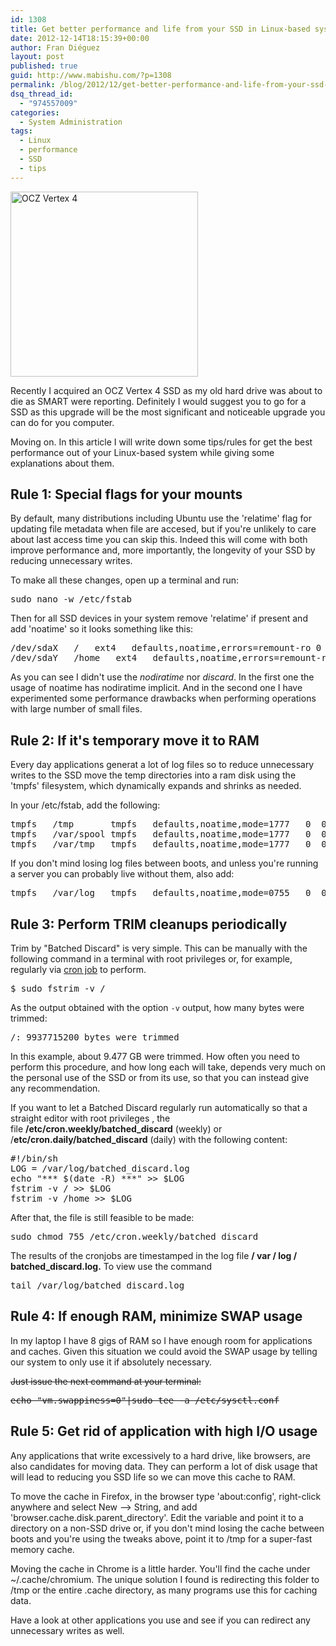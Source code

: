 ```yaml
---
id: 1308
title: Get better performance and life from your SSD in Linux-based systems
date: 2012-12-14T18:15:39+00:00
author: Fran Diéguez
layout: post
published: true
guid: http://www.mabishu.com/?p=1308
permalink: /blog/2012/12/get-better-performance-and-life-from-your-ssd-in-linux-based-systems/
dsq_thread_id:
  - "974557009"
categories:
  - System Administration
tags:
  - Linux
  - performance
  - SSD
  - tips
---
```

<img class="alignright size-medium wp-image-1298" alt="OCZ Vertex 4" src="http://www.mabishu.com/wp-content/uploads/2012/12/ocz-vertex-4-256gb-ssd-sata-iii-3-6gbps-120k-max-iops-adapt_MLA-F-3249716722_102012-300x296.jpg" width="300" height="296" />

Recently I acquired an OCZ Vertex 4 SSD as my old hard drive was about to die as SMART were reporting. Definitely I would suggest you to go for a SSD as this upgrade will be the most significant and noticeable upgrade you can do for you computer.

Moving on. In this article I will write down some tips/rules for get the best performance out of your Linux-based system while giving some explanations about them.
<!--more-->
<h2>Rule 1: Special flags for your mounts</h2>
By default, many distributions including Ubuntu use the 'relatime' flag for updating file metadata when file are accesed, but if you're unlikely to care about last access time you can skip this. Indeed this will come with both improve performance and, more importantly, the longevity of your SSD by reducing unnecessary writes.

To make all these changes, open up a terminal and run:
<pre>sudo nano -w /etc/fstab</pre>
Then for all SSD devices in your system remove 'relatime' if present and add 'noatime' so it looks something like this:
<pre>/dev/sdaX   /   ext4   defaults,noatime,errors=remount-ro 0 1
/dev/sdaY   /home   ext4   defaults,noatime,errors=remount-ro 0 2</pre>
As you can see I didn't use the <em>nodiratime</em> nor <em>discard</em>. In the first one the usage of noatime has nodiratime implicit. And in the second one I have experimented some performance drawbacks when performing operations with large number of small files.
<h2>Rule 2: If it's temporary move it to RAM</h2>
Every day applications generat a lot of log files so to reduce unnecessary writes to the SSD move the temp directories into a ram disk using the 'tmpfs' filesystem, which dynamically expands and shrinks as needed.

In your /etc/fstab, add the following:
<pre>tmpfs   /tmp       tmpfs   defaults,noatime,mode=1777   0  0
tmpfs   /var/spool tmpfs   defaults,noatime,mode=1777   0  0
tmpfs   /var/tmp   tmpfs   defaults,noatime,mode=1777   0  0</pre>
If you don't mind losing log files between boots, and unless you're running a server you can probably live without them, also add:
<pre>tmpfs   /var/log   tmpfs   defaults,noatime,mode=0755   0  0</pre>
<h2>Rule 3: Perform TRIM cleanups periodically</h2>
Trim by "Batched Discard" is very simple. This can be manually with the following command in a terminal with root privileges or, for example, regularly via <a href="http://en.wikipedia.org/wiki/Cron">cron job</a> to perform.
<pre>$ sudo fstrim -v /</pre>
As the output obtained with the option <code>-v</code> output, how many bytes were trimmed:
<pre>/: 9937715200 bytes were trimmed</pre>
In this example, about 9.477 GB were trimmed. How often you need to perform this procedure, and how long each will take, depends very much on the personal use of the SSD or from its use, so that you can instead give any recommendation.

If you want to let a Batched Discard regularly run automatically so that a straight editor with root privileges , the file <strong>/etc/cron.weekly/batched_discard</strong> (weekly) or /<strong>etc/cron.daily/batched_discard</strong> (daily) with the following content:
<div>
<pre>#!/bin/sh
LOG = /var/log/batched_discard.log
echo "*** $(date -R) ***" &gt;&gt; $LOG
fstrim -v / &gt;&gt; $LOG
fstrim -v /home &gt;&gt; $LOG</pre>
</div>
After that, the file is still feasible to be made:
<div>
<div>
<pre>sudo chmod 755 /etc/cron.weekly/batched_discard</pre>
</div>
</div>
The results of the cronjobs are timestamped in the log file <strong>/ var / log / batched_discard.log.</strong> To view use the command
<div>
<div>
<pre>tail /var/log/batched_discard.log</pre>
</div>
</div>
<h2>Rule 4: If enough RAM, minimize SWAP usage</h2>
In my laptop I have 8 gigs of RAM so I have enough room for applications and caches. Given this situation we could avoid the SWAP usage by telling our system to only use it if absolutely necessary.

<del>Just issue the next command at your terminal:</del>
<pre><del>echo "vm.swappiness=0"|sudo tee -a /etc/sysctl.conf</del></pre>
<h2>Rule 5: Get rid of application with high I/O usage</h2>
Any applications that write excessively to a hard drive, like browsers, are also candidates for moving data. They can perform a lot of disk usage that will lead to reducing you SSD life so we can move this cache to RAM.

To move the cache in Firefox, in the browser type 'about:config', right-click anywhere and select New --&gt; String, and add 'browser.cache.disk.parent_directory'. Edit the variable and point it to a directory on a non-SSD drive or, if you don't mind losing the cache between boots and you're using the tweaks above, point it to /tmp for a super-fast memory cache.

Moving the cache in Chrome is a little harder. You'll find the cache under ~/.cache/chromium. The unique solution I found is redirecting this folder to /tmp or the entire .cache directory, as many programs use this for caching data.

Have a look at other applications you use and see if you can redirect any unnecessary writes as well.